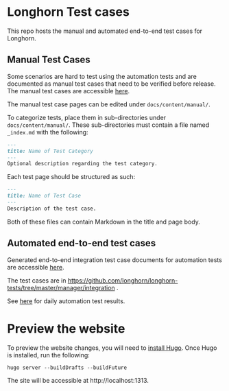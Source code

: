# Longhorn Test cases

This repo hosts the manual and automated end-to-end test cases for Longhorn.

## Manual Test Cases
Some scenarios are hard to test using the automation tests and are documented as manual test cases that need to be verified before release.
The manual test cases are accessible [here](https://longhorn.github.io/longhorn-tests/manual/).

The manual test case pages can be edited under `docs/content/manual/`.

To categorize tests, place them in sub-directories under `docs/content/manual/`.
These sub-directories must contain a file named `_index.md` with the following:
```markdown
---
title: Name of Test Category
---
Optional description regarding the test category.
```

Each test page should be structured as such:
```markdown
---
title: Name of Test Case
---
Description of the test case.
```

Both of these files can contain Markdown in the title and page body.

## Automated end-to-end test cases
Generated end-to-end integration test case documents for automation tests are accessible [here](https://longhorn.github.io/longhorn-tests/integration/).

The test cases are in https://github.com/longhorn/longhorn-tests/tree/master/manager/integration .

See [here](https://ci.longhorn.io/) for daily automation test results.

# Preview the website
To preview the website changes, you will need to [install Hugo](https://github.com/gohugoio/hugo/releases/tag/v0.92.2).
Once Hugo is installed, run the following:
```shell
hugo server --buildDrafts --buildFuture
```
The site will be accessible at http://localhost:1313.
